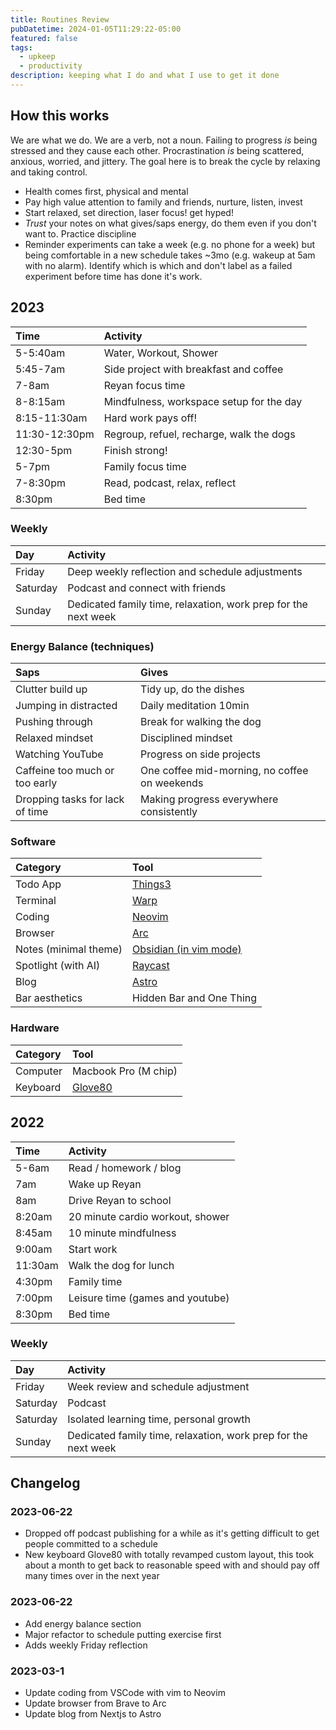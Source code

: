 ```yaml
---
title: Routines Review
pubDatetime: 2024-01-05T11:29:22-05:00
featured: false
tags:
  - upkeep
  - productivity
description: keeping what I do and what I use to get it done
---
```


## How this works

We are what we do. We are a verb, not a noun. Failing to progress _is_ being stressed and they cause
each other. Procrastination _is_ being scattered, anxious, worried, and jittery. The goal here is to
break the cycle by relaxing and taking control.

- Health comes first, physical and mental
- Pay high value attention to family and friends, nurture, listen, invest
- Start relaxed, set direction, laser focus! get hyped!
- _Trust_ your notes on what gives/saps energy, do them even if you don't want to. Practice
  discipline
- Reminder experiments can take a week (e.g. no phone for a week) but being comfortable in a new
  schedule takes ~3mo (e.g. wakeup at 5am with no alarm). Identify which is which and don't label as
  a failed experiment before time has done it's work.

## 2023

| Time          | Activity                                 |
| :------------ | :--------------------------------------- |
| 5-5:40am      | Water, Workout, Shower                   |
| 5:45-7am      | Side project with breakfast and coffee   |
| 7-8am         | Reyan focus time                         |
| 8-8:15am      | Mindfulness, workspace setup for the day |
| 8:15-11:30am  | Hard work pays off!                      |
| 11:30-12:30pm | Regroup, refuel, recharge, walk the dogs |
| 12:30-5pm     | Finish strong!                           |
| 5-7pm         | Family focus time                        |
| 7-8:30pm      | Read, podcast, relax, reflect            |
| 8:30pm        | Bed time                                 |

### Weekly

| Day      | Activity                                                       |
| :------- | :------------------------------------------------------------- |
| Friday   | Deep weekly reflection and schedule adjustments                |
| Saturday | Podcast and connect with friends                               |
| Sunday   | Dedicated family time, relaxation, work prep for the next week |

### Energy Balance (techniques)

| Saps                            | Gives                                         |
| :------------------------------ | :-------------------------------------------- |
| Clutter build up                | Tidy up, do the dishes                        |
| Jumping in distracted           | Daily meditation 10min                        |
| Pushing through                 | Break for walking the dog                     |
| Relaxed mindset                 | Disciplined mindset                           |
| Watching YouTube                | Progress on side projects                     |
| Caffeine too much or too early  | One coffee mid-morning, no coffee on weekends |
| Dropping tasks for lack of time | Making progress everywhere consistently       |

### Software

| Category              | Tool                                             |
| :-------------------- | :----------------------------------------------- |
| Todo App              | [Things3](https://culturedcode.com/things/)      |
| Terminal              | [Warp](https://www.warp.dev/)                    |
| Coding                | [Neovim](https://neovim.io)                      |
| Browser               | [Arc](https://arc.net/)                          |
| Notes (minimal theme) | [Obsidian (in vim mode)](https://obsidian.md/)   |
| Spotlight (with AI)   | [Raycast](https://www.raycast.com/)              |
| Blog                  | [Astro](https://github.com/danieluhl/astro-blog) |
| Bar aesthetics        | Hidden Bar and One Thing                         |

### Hardware

| Category | Tool                               |
| :------- | :--------------------------------- |
| Computer | Macbook Pro (M chip)               |
| Keyboard | [Glove80](https://www.moergo.com/) |

## 2022

| Time    | Activity                         |
| :------ | :------------------------------- |
| 5-6am   | Read / homework / blog           |
| 7am     | Wake up Reyan                    |
| 8am     | Drive Reyan to school            |
| 8:20am  | 20 minute cardio workout, shower |
| 8:45am  | 10 minute mindfulness            |
| 9:00am  | Start work                       |
| 11:30am | Walk the dog for lunch           |
| 4:30pm  | Family time                      |
| 7:00pm  | Leisure time (games and youtube) |
| 8:30pm  | Bed time                         |

### Weekly

| Day      | Activity                                                       |
| :------- | :------------------------------------------------------------- |
| Friday   | Week review and schedule adjustment                            |
| Saturday | Podcast                                                        |
| Saturday | Isolated learning time, personal growth                        |
| Sunday   | Dedicated family time, relaxation, work prep for the next week |

## Changelog

### 2023-06-22

- Dropped off podcast publishing for a while as it's getting difficult to get people committed to a
  schedule
- New keyboard Glove80 with totally revamped custom layout, this took about a month to get back to
  reasonable speed with and should pay off many times over in the next year

### 2023-06-22

- Add energy balance section
- Major refactor to schedule putting exercise first
- Adds weekly Friday reflection

### 2023-03-1

- Update coding from VSCode with vim to Neovim
- Update browser from Brave to Arc
- Update blog from Nextjs to Astro
